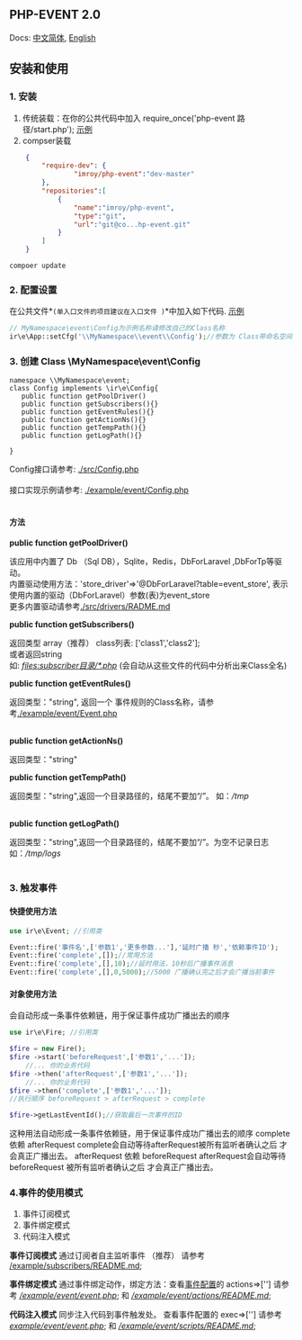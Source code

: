## PHP-EVENT 2.0
Docs: [中文简体](./README.md), [English](./README-EN.md)
## 安装和使用
<a name="lang-zh-cn"></a>
### 1. 安装
1. 传统装载：在你的公共代码中加入 require_once('php-event 路径/start.php');  [示例](./example/index.php)
2. compser装载 
```json
    {
        "require-dev": {
                "imroy/php-event":"dev-master"
        },
        "repositories":[
            {
                "name":"imroy/php-event",
                "type":"git",
                "url":"git@co...hp-event.git"
            }
        ]
    }
```

```SHELL
compoer update
```

### 2. 配置设置
在公共文件*`(单入口文件的项目建议在入口文件 )`*中加入如下代码. [示例](./example/index.php)
```php
// MyNamespace\event\Config为示例名称请修改自己的Class名称
ir\e\App::setCfg('\\MyNamespace\\event\\Config');//参数为 Class带命名空间的全名称
```

### 3. 创建 Class \\MyNamespace\event\\Config
```
namespace \\MyNamespace\event;
class Config implements \ir\e\Config{
   public function getPoolDriver()
   public function getSubscribers(){}
   public function getEventRules(){}
   public function getActionNs(){}
   public function getTempPath(){}
   public function getLogPath(){}

}
```
Config接口请参考: [./src/Config.php](./src/Config.php)<br><br>
接口实现示例请参考: [./example/event/Config.php](./example/event/Config.php)<br><br>
#### 方法
**public function getPoolDriver()**

该应用中内置了 Db （Sql DB），Sqlite，Redis，DbForLaravel ,DbForTp等驱动。<br>
内置驱动使用方法：'store_driver'=>'@DbForLaravel?table=event_store', 表示使用内置的驱动（DbForLaravel）参数(表)为event_store
<br> 更多内置驱动请参考[./src/drivers/RADME.md](./src/drivers/RADME.md)

**public function getSubscribers()**

返回类型 array（推荐）  class列表: ['class1','class2'];<br>
或者返回string <br>
如: <u>_files:subscriber目录/*.php_</u> (会自动从这些文件的代码中分析出来Class全名)

**public function getEventRules()**

返回类型："string", 返回一个 事件规则的Class名称，请参考[./example/event/Event.php](./example/event/Event.php)<br><br>

**public function getActionNs()**

返回类型："string"

**public function getTempPath()**

返回类型："string",返回一个目录路径的，结尾不要加“/”。 如：_/tmp_<br><br>

**public function getLogPath()**

返回类型："string",返回一个目录路径的，结尾不要加“/”。为空不记录日志  如：_/tmp/logs_<br><br>


### 3. 触发事件

#### 快捷使用方法
```php
use ir\e\Event; //引用类

Event::fire('事件名',['参数1','更多参数...'],'延时广播 秒','依赖事件ID');
Event::fire('complete',[]);//常用方法
Event::fire('complete',[],10);//延时用法，10秒后广播事件消息
Event::fire('complete',[],0,5000);//5000 广播确认完之后才会广播当前事件
```
#### 对象使用方法
会自动形成一条事件依赖链，用于保证事件成功广播出去的顺序
```php
use ir\e\Fire; //引用类

$fire = new Fire();
$fire ->start('beforeRequest',['参数1','...']);
    //... 你的业务代码
$fire ->then('afterRequest',['参数1','...']);
    //... 你的业务代码
$fire ->then('complete',['参数1','...']);
//执行顺序 beforeRequest > afterRequest > complete

$fire->getLastEventId();//获取最后一次事件的ID
```
这种用法自动形成一条事件依赖链，用于保证事件成功广播出去的顺序
complete 依赖 afterRequest    complete会自动等待afterRequest被所有监听者确认之后 才会真正广播出去。
afterRequest 依赖 beforeRequest    afterRequest会自动等待 beforeRequest 被所有监听者确认之后 才会真正广播出去。

### 4.事件的使用模式

1. 事件订阅模式
1. 事件绑定模式
1. 代码注入模式

**事件订阅模式**
通过订阅者自主监听事件 （推荐）
请参考 [/example/subscribers/README.md](./example/event/subscribers/README.md);


**事件绑定模式**
通过事件绑定动作，绑定方法：查看[事件配置](./example/event/event.php)的 actions=>['']
请参考 _[/example/event/event.php](./example/event/event.php)_; 和 _[/example/event/actions/README.md](./example/event/actions/README.md)_;


**代码注入模式**
同步注入代码到事件触发处。
查看事件配置的 exec=>['']
请参考 _[example/event/event.php](./example/event/event.php)_; 和 _[/example/event/scripts/README.md](./example/event/scripts/README.md)_;



